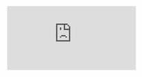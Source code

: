 <figure><embed src="https://wakatime.com/share/@bf380b6d-ecad-4dfb-939d-835a5d2fe310/76826c27-020a-44eb-a697-469b98b65841.svg"></embed></figure>
